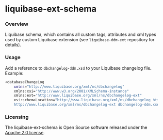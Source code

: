 # liquibase-ext-schema

### Overview
Liquibase schema, which contains all custom tags, attributes and xml types used by custom Liquibase extension (see `liquibase-ddm-ext` repository for details).

### Usage
Add a reference to `dbchangelog-ddm.xsd` to your Liquibase changelog file.
Example:
```bash
<databaseChangeLog
    xmlns="http://www.liquibase.org/xml/ns/dbchangelog"
    xmlns:xsi="http://www.w3.org/2001/XMLSchema-instance"
    xmlns:ext="http://www.liquibase.org/xml/ns/dbchangelog-ext"
    xsi:schemaLocation="http://www.liquibase.org/xml/ns/dbchangelog http://www.liquibase.org/xml/ns/dbchangelog/dbchangelog-4.5.xsd
    http://www.liquibase.org/xml/ns/dbchangelog-ext dbchangelog-ddm.xsd">
```

### Licensing
The liquibase-ext-schema is Open Source software released under the [Apache 2.0 license](https://www.apache.org/licenses/LICENSE-2.0).